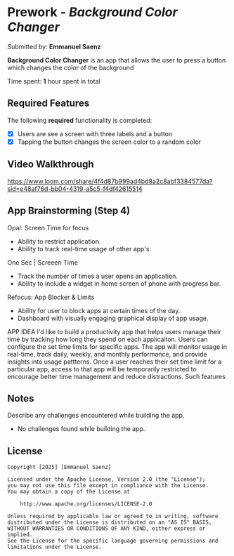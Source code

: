 # Prework - *Background Color Changer*

Submitted by: **Emmanuel Saenz**

**Background Color Changer** is an app that allows the user to press a button which changes the color of the background 

Time spent: **1** hour spent in total

## Required Features

The following **required** functionality is completed:

- [x] Users are see a screen with three labels and a button
- [x] Tapping the button changes the screen color to a random color
 
## Video Walkthrough

https://www.loom.com/share/4f4d87b999ad4bd8a2c8abf3384577da?sid=e48af76d-bb04-4319-a5c5-f4df42615514

## App Brainstorming (Step 4)

Opal: Screen Time for focus
- Ability to restrict application.
- Ability to track real-time usage of other app's.

One Sec | Screeen Time
- Track the number of times a user opens an application.
- Ability to include a widget in home screen of phone with progress bar.

Refocus: App Blocker & Limits
- Ability for user to block apps at certain times of the day.
- Dashboard with visually engaging graphical display of app usage.


APP IDEA
I'd like to build a productivity app that helps users manage their time by tracking how long they spend on each applicaiton.
Users can configure the set time limits for specific apps. The app will monitor usage in real-time, track daily, weekly, and
monthly performance, and provide insights into usage pattterns. Once a user reaches their set time limit for a particular
app, access to that app will be temporarily restricted to encourage better time management and reduce distractions. Such features

## Notes

Describe any challenges encountered while building the app.
- No challenges found while building the app.

## License

    Copyright [2025] [Emmanuel Saenz]

    Licensed under the Apache License, Version 2.0 (the "License");
    you may not use this file except in compliance with the License.
    You may obtain a copy of the License at

        http://www.apache.org/licenses/LICENSE-2.0

    Unless required by applicable law or agreed to in writing, software
    distributed under the License is distributed on an "AS IS" BASIS,
    WITHOUT WARRANTIES OR CONDITIONS OF ANY KIND, either express or implied.
    See the License for the specific language governing permissions and
    limitations under the License.
